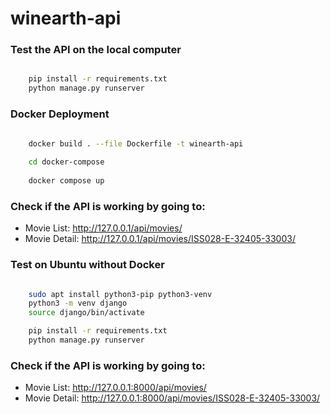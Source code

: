 # winearth-api

### Test the API on the local computer

```bash

    pip install -r requirements.txt
    python manage.py runserver

```


### Docker Deployment

```bash

    docker build . --file Dockerfile -t winearth-api
    
    cd docker-compose
    
    docker compose up

```
### Check if the API is working by going to:

* Movie List: http://127.0.0.1/api/movies/
* Movie Detail: http://127.0.0.1/api/movies/ISS028-E-32405-33003/


### Test on Ubuntu without Docker

```bash

    sudo apt install python3-pip python3-venv
    python3 -m venv django
    source django/bin/activate

    pip install -r requirements.txt
    python manage.py runserver

```

### Check if the API is working by going to:

* Movie List: http://127.0.0.1:8000/api/movies/
* Movie Detail: http://127.0.0.1:8000/api/movies/ISS028-E-32405-33003/